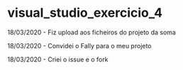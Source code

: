 # visual_studio_exercicio_4

18/03/2020 - Fiz upload aos ficheiros do projeto da soma

18/03/2020 - Convidei o Fally para o meu projeto

18/03/2020 - Criei o issue e o fork
